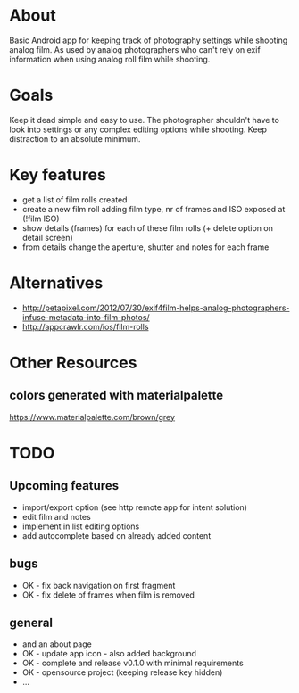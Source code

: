
# About

Basic Android app for keeping track of photography settings while shooting analog film. As used by analog photographers who can't rely on exif information when using analog roll film while shooting.

# Goals

Keep it dead simple and easy to use. The photographer shouldn't have to look into settings or any complex editing options while shooting. Keep distraction to an absolute minimum. 

# Key features

* get a list of film rolls created
* create a new film roll adding film type, nr of frames and ISO exposed at (!film ISO)
* show details (frames) for each of these film rolls (+ delete option on detail screen)
* from details change the aperture, shutter and notes for each frame

# Alternatives

* http://petapixel.com/2012/07/30/exif4film-helps-analog-photographers-infuse-metadata-into-film-photos/
* http://appcrawlr.com/ios/film-rolls

# Other Resources

## colors generated with materialpalette

https://www.materialpalette.com/brown/grey

# TODO

## Upcoming features

* import/export option (see http remote app for intent solution)
* edit film and notes
* implement in list editing options
* add autocomplete based on already added content

## bugs

* OK - fix back navigation on first fragment
* OK - fix delete of frames when film is removed

## general

* and an about page
* OK - update app icon - also added background
* OK - complete and release v0.1.0 with minimal requirements
* OK - opensource project (keeping release key hidden)
* ...